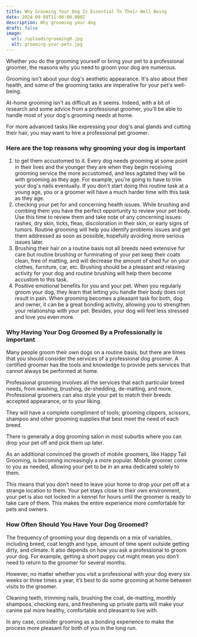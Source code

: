```yaml
---
title: Why Grooming Your Dog Is Essential To Their Well Being
date: 2024-09-08T11:06:00.000Z
description: Why grooming your dog
draft: false
image:
  url: /uploads/grooming0.jpg
  alt: grooming-your-pets.jpg
---
```

Whether you do the grooming yourself or bring your pet to a professional groomer, the reasons why you need to groom your dog are numerous.

Grooming isn't about your dog's aesthetic appearance. It's also about their health, and some of the grooming tasks are imperative for your pet's well-being.

At-home grooming isn't as difficult as it seems. Indeed, with a bit of research and some advice from a professional groomer, you'll be able to handle most of your dog's grooming needs at home.

For more advanced tasks like expressing your dog's anal glands and cutting their hair, you may want to hire a professional pet groomer.

### **Here are the top reasons why grooming your dog is important**

1. to get them accustomed to it. Every dog needs grooming at some point in their lives and the younger they are when they begin receiving grooming service the more accustomed, and less agitated they will be with grooming as they age. For example, you&#39;re going to have to trim your dog's nails eventually. If you don't start doing this routine task at a young age, you or a groomer will have a much harder time with this task as they age.
2. checking your pet for and concerning health issues. While brushing and combing them you have the perfect opportunity to review your pet body. Use this time to review them and take note of any concerning issues: rashes, dry skin, ticks, fleas, discoloration in their skin, or early signs of tumors. Routine grooming will help you identify problems issues and get them addressed as soon as possible, hopefully avoiding more serious issues later.
3. Brushing their hair on a routine basis not all breeds need extensive fur care but routine brushing or furminating of your pet keep their coats clean, free of matting, and will decrease the amount of shed fur on your clothes, furniture, car, etc. Brushing should be a pleasant and relaxing activity for your dog and routine brushing will help them become accustom to this task.
4. Positive emotional benefits for you and your pet. When you regularly groom your dog, they learn that letting you handle their body does not result in pain. When grooming becomes a pleasant task for both, dog and owner, it can be a great bonding activity, allowing you to strengthen your relationship with your pet. Besides, your dog will feel less stressed and love you even more.

### **Why Having Your Dog Groomed By a Professionally is important**

Many people groom their own dogs on a routine basis, but there are times that you should consider the services of a professional dog groomer. A certified groomer has the tools and knowledge to provide pets services that cannot always be performed at home.

Professional grooming involves all the services that each particular breed needs, from washing, brushing, de-shedding, de-matting, and more. Professional groomers can also style your pet to match their breeds accepted appearance, or to your liking.

They will have a complete compliment of tools; grooming clippers, scissors, shampoo and other grooming supplies that best meet the need of each breed.

There is generally a dog grooming salon in most suburbs where you can drop your pet off and pick them up later.

As an additional convinced the growth of mobile groomers, like Happy Tail Grooming, is becoming increasingly a more popular. Mobile groomer come to you as needed, allowing your pet to be in an area dedicated solely to them.

This means that you don’t need to leave your home to drop your pet off at a strange location to them. Your pet stays close to their own environment, your pet is also not locked in a kennel for hours until the groomer is ready to take care of them. This makes the entire experience more comfortable for pets and owners.

### **How Often Should You Have Your Dog Groomed?**

The frequency of grooming your dog depends on a mix of variables, including breed, coat length and type, amount of time spent outside getting dirty, and climate. It also depends on how you ask a professional to groom your dog. For example, getting a short puppy cut might mean you don’t need to return to the groomer for several months.

However, no matter whether you visit a professional with your dog every six weeks or three times a year, it’s best to do some grooming at home between visits to the groomer.

Cleaning teeth, trimming nails, brushing the coat, de-matting, monthly shampoos, checking ears, and freshening up private parts will make your canine pal more healthy, comfortable and pleasant to live with. 

In any case, consider grooming as a bonding experience to make the process more pleasant for both of you in the long run.
